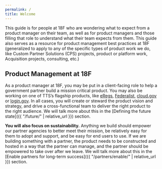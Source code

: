 ```yaml
---
permalink: /
title: Welcome
---
```

This guide is for people at 18F who are wondering what to expect from a product manager on their team, as well as for product managers and those filling that role to understand what their team expects from them. This guide also serves as a resource for product management best practices at 18F (generalized to apply to any of the specific types of product work we do, like Custom Partner Solutions (CPS) projects, product or platform work, Acquisition projects, consulting, etc.)

## Product Management at 18F

As a product manager at 18F, you may be put in a client-facing role to help a government partner build a mission critical product.  You may also be working on one of TTS’s flagship products, like <a href="https://eregs.github.io/" target="_blank">eRegs</a>, <a href="https://federalist.18f.gov" target="new">Federalist</a>, <a href="https://cloud.gov" target="new">cloud.gov</a> or <a href="https://login.gov/" target="_blank">login.gov</a>. In all cases, you will create or steward the product vision and strategy, and drive a cross-functional team to deliver the right product to the right audience. We will talk more about this in the [Defining the future state]({{ "/future/" | relative_url }}) section.

**You will also focus on sustainability.** Anything we build should empower our partner agencies to better meet their mission, be relatively easy for them to adopt and support, and be easy for end users to use. If we are building something with a partner, the product needs to be constructed and hosted in a way that the partner can manage, and the partner should be empowered to take over after we leave. We will talk more about this in the [Enable partners for long-term success]({{ "/partners/enable/" | relative_url }}) section.